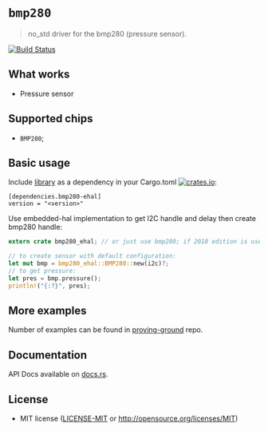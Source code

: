 # `bmp280`

> no_std driver for the bmp280 (pressure sensor).

[![Build Status](https://travis-ci.org/copterust/bmp280.svg?branch=master)](https://travis-ci.org/copterust/bmp280)

## What works

- Pressure sensor

## Supported chips

* `BMP280`;


## Basic usage

Include [library](https://crates.io/crates/bmp280-ehal) as a dependency in your Cargo.toml
[![crates.io](http://meritbadge.herokuapp.com/bmp280?style=flat-square)](https://crates.io/crates/bmp280-ehal):

```
[dependencies.bmp280-ehal]
version = "<version>"
```

Use embedded-hal implementation to get I2C handle and delay then create bmp280 handle:

```rust
extern crate bmp280_ehal; // or just use bmp280; if 2018 edition is used.

// to create sensor with default configuration:
let mut bmp = bmp280_ehal::BMP280::new(i2c)?;
// to get pressure:
let pres = bmp.pressure();
println!("{:?}", pres);
```

## More examples

Number of examples can be found in [proving-ground](https://github.com/copterust/proving-ground) repo.

## Documentation

API Docs available on [docs.rs](https://docs.rs/bmp280-ehal).

## License

- MIT license ([LICENSE-MIT](LICENSE-MIT) or http://opensource.org/licenses/MIT)

